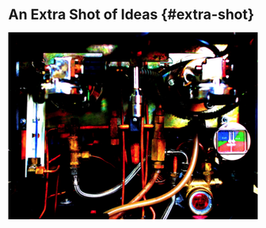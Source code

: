 # An Extra Shot of Ideas {#extra-shot}

![The Intestines of an Espresso Machine](images/intestines.jpg)